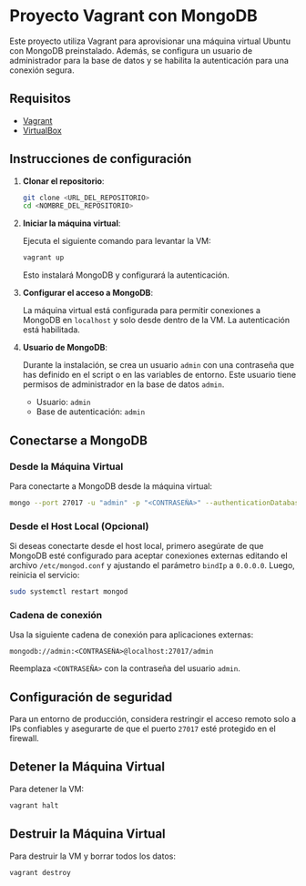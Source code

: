 # Proyecto Vagrant con MongoDB

Este proyecto utiliza Vagrant para aprovisionar una máquina virtual Ubuntu con MongoDB preinstalado. Además, se configura un usuario de administrador para la base de datos y se habilita la autenticación para una conexión segura.

## Requisitos

- [Vagrant](https://www.vagrantup.com/)
- [VirtualBox](https://www.virtualbox.org/)

## Instrucciones de configuración

1. **Clonar el repositorio**:

   ```bash
   git clone <URL_DEL_REPOSITORIO>
   cd <NOMBRE_DEL_REPOSITORIO>
   ```

2. **Iniciar la máquina virtual**:

   Ejecuta el siguiente comando para levantar la VM:

   ```bash
   vagrant up
   ```

   Esto instalará MongoDB y configurará la autenticación.

3. **Configurar el acceso a MongoDB**:

   La máquina virtual está configurada para permitir conexiones a MongoDB en `localhost` y solo desde dentro de la VM. La autenticación está habilitada.

4. **Usuario de MongoDB**:

   Durante la instalación, se crea un usuario `admin` con una contraseña que has definido en el script o en las variables de entorno. Este usuario tiene permisos de administrador en la base de datos `admin`.

   - Usuario: `admin`
   - Base de autenticación: `admin`

## Conectarse a MongoDB

### Desde la Máquina Virtual

Para conectarte a MongoDB desde la máquina virtual:

```bash
mongo --port 27017 -u "admin" -p "<CONTRASEÑA>" --authenticationDatabase "admin"
```

### Desde el Host Local (Opcional)

Si deseas conectarte desde el host local, primero asegúrate de que MongoDB esté configurado para aceptar conexiones externas editando el archivo `/etc/mongod.conf` y ajustando el parámetro `bindIp` a `0.0.0.0`. Luego, reinicia el servicio:

```bash
sudo systemctl restart mongod
```

### Cadena de conexión

Usa la siguiente cadena de conexión para aplicaciones externas:

```plaintext
mongodb://admin:<CONTRASEÑA>@localhost:27017/admin
```

Reemplaza `<CONTRASEÑA>` con la contraseña del usuario `admin`.

## Configuración de seguridad

Para un entorno de producción, considera restringir el acceso remoto solo a IPs confiables y asegurarte de que el puerto `27017` esté protegido en el firewall.

## Detener la Máquina Virtual

Para detener la VM:

```bash
vagrant halt
```

## Destruir la Máquina Virtual

Para destruir la VM y borrar todos los datos:

```bash
vagrant destroy
```
